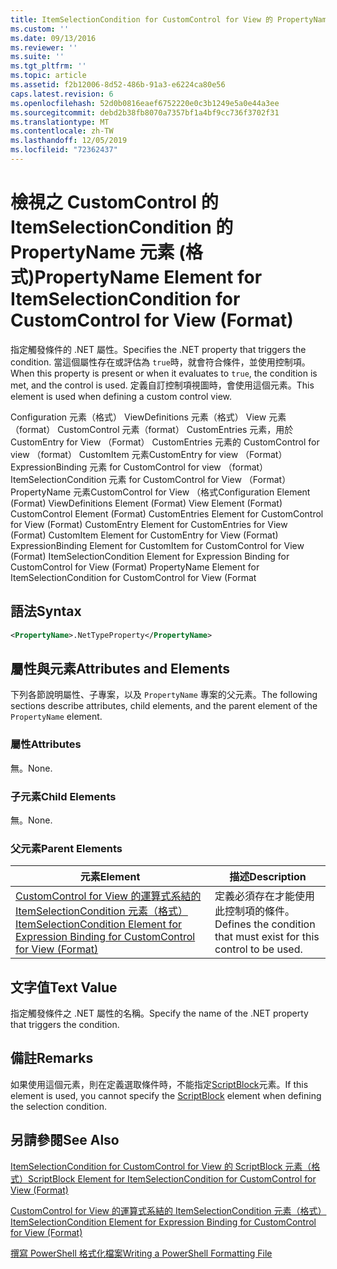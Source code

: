 ```yaml
---
title: ItemSelectionCondition for CustomControl for View 的 PropertyName 元素（格式） |Microsoft Docs
ms.custom: ''
ms.date: 09/13/2016
ms.reviewer: ''
ms.suite: ''
ms.tgt_pltfrm: ''
ms.topic: article
ms.assetid: f2b12006-8d52-486b-91a3-e6224ca80e56
caps.latest.revision: 6
ms.openlocfilehash: 52d0b0816eaef6752220e0c3b1249e5a0e44a3ee
ms.sourcegitcommit: debd2b38fb8070a7357bf1a4bf9cc736f3702f31
ms.translationtype: MT
ms.contentlocale: zh-TW
ms.lasthandoff: 12/05/2019
ms.locfileid: "72362437"
---
```

# <a name="propertyname-element-for-itemselectioncondition-for-customcontrol-for-view-format"></a><span data-ttu-id="5bd81-102">檢視之 CustomControl 的 ItemSelectionCondition 的 PropertyName 元素 (格式)</span><span class="sxs-lookup"><span data-stu-id="5bd81-102">PropertyName Element for ItemSelectionCondition for CustomControl for View (Format)</span></span>

<span data-ttu-id="5bd81-103">指定觸發條件的 .NET 屬性。</span><span class="sxs-lookup"><span data-stu-id="5bd81-103">Specifies the .NET property that triggers the condition.</span></span> <span data-ttu-id="5bd81-104">當這個屬性存在或評估為 `true`時，就會符合條件，並使用控制項。</span><span class="sxs-lookup"><span data-stu-id="5bd81-104">When this property is present or when it evaluates to `true`, the condition is met, and the control is used.</span></span> <span data-ttu-id="5bd81-105">定義自訂控制項視圖時，會使用這個元素。</span><span class="sxs-lookup"><span data-stu-id="5bd81-105">This element is used when defining a custom control view.</span></span>

<span data-ttu-id="5bd81-106">Configuration 元素（格式） ViewDefinitions 元素（格式） View 元素（format） CustomControl 元素（format） CustomEntries 元素，用於 CustomEntry for View （Format） CustomEntries 元素的 CustomControl for view （format） CustomItem 元素CustomEntry for view （Format） ExpressionBinding 元素 for CustomControl for view （format） ItemSelectionCondition 元素 for CustomControl for View （Format） PropertyName 元素CustomControl for View （格式</span><span class="sxs-lookup"><span data-stu-id="5bd81-106">Configuration Element (Format) ViewDefinitions Element (Format) View Element (Format) CustomControl Element (Format) CustomEntries Element for CustomControl for View (Format) CustomEntry Element for CustomEntries for View (Format) CustomItem Element for CustomEntry for View (Format) ExpressionBinding Element for CustomItem for CustomControl for View (Format) ItemSelectionCondition Element for Expression Binding for CustomControl for View (Format) PropertyName Element for ItemSelectionCondition for CustomControl for View (Format</span></span>

## <a name="syntax"></a><span data-ttu-id="5bd81-107">語法</span><span class="sxs-lookup"><span data-stu-id="5bd81-107">Syntax</span></span>

```xml
<PropertyName>.NetTypeProperty</PropertyName>
```

## <a name="attributes-and-elements"></a><span data-ttu-id="5bd81-108">屬性與元素</span><span class="sxs-lookup"><span data-stu-id="5bd81-108">Attributes and Elements</span></span>

<span data-ttu-id="5bd81-109">下列各節說明屬性、子專案，以及 `PropertyName` 專案的父元素。</span><span class="sxs-lookup"><span data-stu-id="5bd81-109">The following sections describe attributes, child elements, and the parent element of the `PropertyName` element.</span></span>

### <a name="attributes"></a><span data-ttu-id="5bd81-110">屬性</span><span class="sxs-lookup"><span data-stu-id="5bd81-110">Attributes</span></span>

<span data-ttu-id="5bd81-111">無。</span><span class="sxs-lookup"><span data-stu-id="5bd81-111">None.</span></span>

### <a name="child-elements"></a><span data-ttu-id="5bd81-112">子元素</span><span class="sxs-lookup"><span data-stu-id="5bd81-112">Child Elements</span></span>

<span data-ttu-id="5bd81-113">無。</span><span class="sxs-lookup"><span data-stu-id="5bd81-113">None.</span></span>

### <a name="parent-elements"></a><span data-ttu-id="5bd81-114">父元素</span><span class="sxs-lookup"><span data-stu-id="5bd81-114">Parent Elements</span></span>

|<span data-ttu-id="5bd81-115">元素</span><span class="sxs-lookup"><span data-stu-id="5bd81-115">Element</span></span>|<span data-ttu-id="5bd81-116">描述</span><span class="sxs-lookup"><span data-stu-id="5bd81-116">Description</span></span>|
|-------------|-----------------|
|[<span data-ttu-id="5bd81-117">CustomControl for View 的運算式系結的 ItemSelectionCondition 元素（格式）</span><span class="sxs-lookup"><span data-stu-id="5bd81-117">ItemSelectionCondition Element for Expression Binding for CustomControl for View (Format)</span></span>](./itemselectioncondition-element-for-expressionbinding-for-customcontrol-format.md)|<span data-ttu-id="5bd81-118">定義必須存在才能使用此控制項的條件。</span><span class="sxs-lookup"><span data-stu-id="5bd81-118">Defines the condition that must exist for this control to be used.</span></span>|

## <a name="text-value"></a><span data-ttu-id="5bd81-119">文字值</span><span class="sxs-lookup"><span data-stu-id="5bd81-119">Text Value</span></span>

<span data-ttu-id="5bd81-120">指定觸發條件之 .NET 屬性的名稱。</span><span class="sxs-lookup"><span data-stu-id="5bd81-120">Specify the name of the .NET property that triggers the condition.</span></span>

## <a name="remarks"></a><span data-ttu-id="5bd81-121">備註</span><span class="sxs-lookup"><span data-stu-id="5bd81-121">Remarks</span></span>

<span data-ttu-id="5bd81-122">如果使用這個元素，則在定義選取條件時，不能指定[ScriptBlock](./scriptblock-element-for-itemselectioncondition-for-customcontrol-for-view-format.md)元素。</span><span class="sxs-lookup"><span data-stu-id="5bd81-122">If this element is used, you cannot specify the [ScriptBlock](./scriptblock-element-for-itemselectioncondition-for-customcontrol-for-view-format.md) element when defining the selection condition.</span></span>

## <a name="see-also"></a><span data-ttu-id="5bd81-123">另請參閱</span><span class="sxs-lookup"><span data-stu-id="5bd81-123">See Also</span></span>

[<span data-ttu-id="5bd81-124">ItemSelectionCondition for CustomControl for View 的 ScriptBlock 元素（格式）</span><span class="sxs-lookup"><span data-stu-id="5bd81-124">ScriptBlock Element for ItemSelectionCondition for CustomControl for View (Format)</span></span>](./scriptblock-element-for-itemselectioncondition-for-customcontrol-for-view-format.md)

[<span data-ttu-id="5bd81-125">CustomControl for View 的運算式系結的 ItemSelectionCondition 元素（格式）</span><span class="sxs-lookup"><span data-stu-id="5bd81-125">ItemSelectionCondition Element for Expression Binding for CustomControl for View (Format)</span></span>](./itemselectioncondition-element-for-expressionbinding-for-customcontrol-format.md)

[<span data-ttu-id="5bd81-126">撰寫 PowerShell 格式化檔案</span><span class="sxs-lookup"><span data-stu-id="5bd81-126">Writing a PowerShell Formatting File</span></span>](./writing-a-powershell-formatting-file.md)
